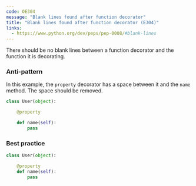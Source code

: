```yaml
---
code: OE304
message: "Blank lines found after function decorator"
title: "Blank lines found after function decorator (E304)"
links:
  - https://www.python.org/dev/peps/pep-0008/#blank-lines
---
```


There should be no blank lines between a function decorator and the function it is decorating.

### Anti-pattern

In this example, the `property` decorator has a space between it and the `name` method. The space should be removed.

```python
class User(object):

    @property

    def name(self):
        pass
```

### Best practice

```python
class User(object):

    @property
    def name(self):
        pass
```
